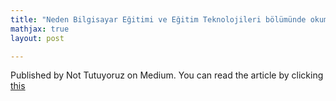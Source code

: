 ```yaml
---
title: "Neden Bilgisayar Eğitimi ve Eğitim Teknolojileri bölümünde okumalısınız?"
mathjax: true
layout: post

---
```


<p>Published by Not Tutuyoruz on Medium. You can read the article by clicking <a href="https://medium.com/nottutuyoruz/neden-bilgisayar-egitimi-ve-egitim-teknolojileri-bolumunde-okumalisiniz-1ee1c3ce0bf7">this</a></p>
